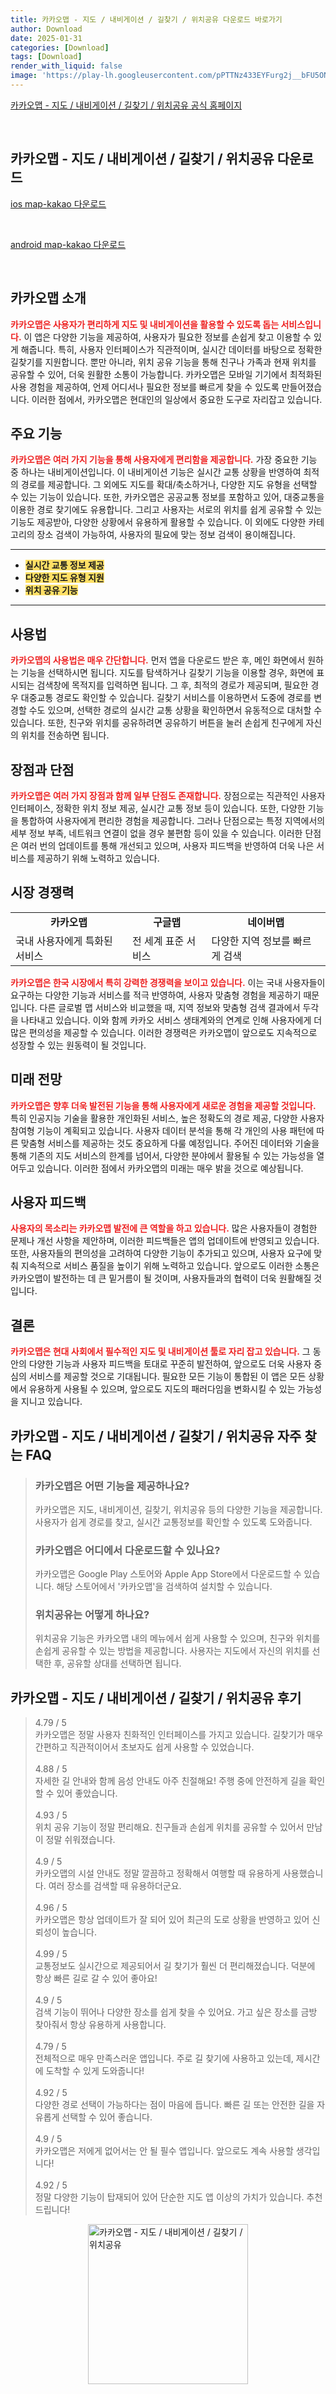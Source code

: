 ```yaml
---
title: 카카오맵 - 지도 / 내비게이션 / 길찾기 / 위치공유 다운로드 바로가기
author: Download
date: 2025-01-31
categories: [Download]
tags: [Download]
render_with_liquid: false
image: 'https://play-lh.googleusercontent.com/pPTTNz433EYFurg2j__bFU5ONdMoU_bs_-yS2JLZriua3iHrksGP6XBPF5VtDPlpGcW4=s256-rw'
---
```

<p><a class='click-button' title='카카오맵 - 지도 / 내비게이션 / 길찾기 / 위치공유' href='https://map.kakao.com/?nil_profile=title&nil_src=local' rel='nofollow'>카카오맵 - 지도 / 내비게이션 / 길찾기 / 위치공유 공식 홈페이지</a></p><br>
<h2 id='카카오맵 - 지도 / 내비게이션 / 길찾기 / 위치공유_다운로드'>카카오맵 - 지도 / 내비게이션 / 길찾기 / 위치공유 다운로드</h2>
<p><a class="click-button ios" title="map-kakao 다운로드" href="https://apps.apple.com/kr/app/%EC%B9%B4%EC%B9%B4%EC%98%A4%EB%A7%B5-%EB%8C%80%ED%95%9C%EB%AF%BC%EA%B5%AD-no-1-%EC%A7%80%EB%8F%84%EC%95%B1/id304608425" rel="nofollow">ios map-kakao 다운로드</a></p><br>
<p><a class="click-button android" title="map-kakao 다운로드" href="https://play.google.comhttps://play.google.com/store/apps/details?id=net.daum.android.map" rel="nofollow">android map-kakao 다운로드</a></p><br>


<h2 id='카카오맵 소개'>카카오맵 소개</h2>

<p><b><span style="color: #ee2323;">카카오맵은 사용자가 편리하게 지도 및 내비게이션을 활용할 수 있도록 돕는 서비스입니다.</span></b> 이 앱은 다양한 기능을 제공하여, 사용자가 필요한 정보를 손쉽게 찾고 이용할 수 있게 해줍니다. 특히, 사용자 인터페이스가 직관적이며, 실시간 데이터를 바탕으로 정확한 길찾기를 지원합니다. 뿐만 아니라, 위치 공유 기능을 통해 친구나 가족과 현재 위치를 공유할 수 있어, 더욱 원활한 소통이 가능합니다. 카카오맵은 모바일 기기에서 최적화된 사용 경험을 제공하여, 언제 어디서나 필요한 정보를 빠르게 찾을 수 있도록 만들어졌습니다. 이러한 점에서, 카카오맵은 현대인의 일상에서 중요한 도구로 자리잡고 있습니다.</p>

<h2 id='주요 기능'>주요 기능</h2>

<p><b><span style="color: #ee2323;">카카오맵은 여러 가지 기능을 통해 사용자에게 편리함을 제공합니다.</span></b> 가장 중요한 기능 중 하나는 내비게이션입니다. 이 내비게이션 기능은 실시간 교통 상황을 반영하여 최적의 경로를 제공합니다. 그 외에도 지도를 확대/축소하거나, 다양한 지도 유형을 선택할 수 있는 기능이 있습니다. 또한, 카카오맵은 공공교통 정보를 포함하고 있어, 대중교통을 이용한 경로 찾기에도 유용합니다. 그리고 사용자는 서로의 위치를 쉽게 공유할 수 있는 기능도 제공받아, 다양한 상황에서 유용하게 활용할 수 있습니다. 이 외에도 다양한 카테고리의 장소 검색이 가능하여, 사용자의 필요에 맞는 정보 검색이 용이해집니다.</p>

<hr />

<ul>
    <li><b><span style="background-color: #ffe066;">실시간 교통 정보 제공</span></b></li>
    <li><b><span style="background-color: #ffe066;">다양한 지도 유형 지원</span></b></li>
    <li><b><span style="background-color: #ffe066;">위치 공유 기능</span></b></li>
</ul>

<hr />

<h2 id='사용법'>사용법</h2>

<p><b><span style="color: #ee2323;">카카오맵의 사용법은 매우 간단합니다.</span></b> 먼저 앱을 다운로드 받은 후, 메인 화면에서 원하는 기능을 선택하시면 됩니다. 지도를 탐색하거나 길찾기 기능을 이용할 경우, 화면에 표시되는 검색창에 목적지를 입력하면 됩니다. 그 후, 최적의 경로가 제공되며, 필요한 경우 대중교통 경로도 확인할 수 있습니다. 길찾기 서비스를 이용하면서 도중에 경로를 변경할 수도 있으며, 선택한 경로의 실시간 교통 상황을 확인하면서 유동적으로 대처할 수 있습니다. 또한, 친구와 위치를 공유하려면 공유하기 버튼을 눌러 손쉽게 친구에게 자신의 위치를 전송하면 됩니다.</p>

<h2 id='장점과 단점'>장점과 단점</h2>

<p><b><span style="color: #ee2323;">카카오맵은 여러 가지 장점과 함께 일부 단점도 존재합니다.</span></b> 장점으로는 직관적인 사용자 인터페이스, 정확한 위치 정보 제공, 실시간 교통 정보 등이 있습니다. 또한, 다양한 기능을 통합하여 사용자에게 편리한 경험을 제공합니다. 그러나 단점으로는 특정 지역에서의 세부 정보 부족, 네트워크 연결이 없을 경우 불편함 등이 있을 수 있습니다. 이러한 단점은 여러 번의 업데이트를 통해 개선되고 있으며, 사용자 피드백을 반영하여 더욱 나은 서비스를 제공하기 위해 노력하고 있습니다.</p>

<h2 id='시장 경쟁력'>시장 경쟁력</h2>

<table>
    <tr>
        <td style="text-align: center; height: 17px;"><b>카카오맵</b></td>
        <td style="text-align: center; height: 17px;"><b>구글맵</b></td>
        <td style="text-align: center; height: 17px;"><b>네이버맵</b></td>
    </tr>
    <tr>
        <td>국내 사용자에게 특화된 서비스</td>
        <td>전 세계 표준 서비스</td>
        <td>다양한 지역 정보를 빠르게 검색</td>
    </tr>
</table>

<p><b><span style="color: #ee2323;">카카오맵은 한국 시장에서 특히 강력한 경쟁력을 보이고 있습니다.</span></b> 이는 국내 사용자들이 요구하는 다양한 기능과 서비스를 적극 반영하여, 사용자 맞춤형 경험을 제공하기 때문입니다. 다른 글로벌 맵 서비스와 비교했을 때, 지역 정보와 맞춤형 검색 결과에서 두각을 나타내고 있습니다. 이와 함께 카카오 서비스 생태계와의 연계로 인해 사용자에게 더 많은 편의성을 제공할 수 있습니다. 이러한 경쟁력은 카카오맵이 앞으로도 지속적으로 성장할 수 있는 원동력이 될 것입니다.</p>

<h2 id='미래 전망'>미래 전망</h2>

<p><b><span style="color: #ee2323;">카카오맵은 향후 더욱 발전된 기능을 통해 사용자에게 새로운 경험을 제공할 것입니다.</span></b> 특히 인공지능 기술을 활용한 개인화된 서비스, 높은 정확도의 경로 제공, 다양한 사용자 참여형 기능이 계획되고 있습니다. 사용자 데이터 분석을 통해 각 개인의 사용 패턴에 따른 맞춤형 서비스를 제공하는 것도 중요하게 다룰 예정입니다. 주어진 데이터와 기술을 통해 기존의 지도 서비스의 한계를 넘어서, 다양한 분야에서 활용될 수 있는 가능성을 열어두고 있습니다. 이러한 점에서 카카오맵의 미래는 매우 밝을 것으로 예상됩니다.</p>

<h2 id='사용자 피드백'>사용자 피드백</h2>

<p><b><span style="color: #ee2323;">사용자의 목소리는 카카오맵 발전에 큰 역할을 하고 있습니다.</span></b> 많은 사용자들이 경험한 문제나 개선 사항을 제안하며, 이러한 피드백들은 앱의 업데이트에 반영되고 있습니다. 또한, 사용자들의 편의성을 고려하여 다양한 기능이 추가되고 있으며, 사용자 요구에 맞춰 지속적으로 서비스 품질을 높이기 위해 노력하고 있습니다. 앞으로도 이러한 소통은 카카오맵이 발전하는 데 큰 밑거름이 될 것이며, 사용자들과의 협력이 더욱 원활해질 것입니다.</p>

<h2 id='결론'>결론</h2>

<p><b><span style="color: #ee2323;">카카오맵은 현대 사회에서 필수적인 지도 및 내비게이션 툴로 자리 잡고 있습니다.</span></b> 그 동안의 다양한 기능과 사용자 피드백을 토대로 꾸준히 발전하여, 앞으로도 더욱 사용자 중심의 서비스를 제공할 것으로 기대됩니다. 필요한 모든 기능이 통합된 이 앱은 모든 상황에서 유용하게 사용될 수 있으며, 앞으로도 지도의 패러다임을 변화시킬 수 있는 가능성을 지니고 있습니다.</p>


<h2 id='카카오맵 - 지도 / 내비게이션 / 길찾기 / 위치공유_자주_찾는_FAQ'>카카오맵 - 지도 / 내비게이션 / 길찾기 / 위치공유 자주 찾는 FAQ</h2>
<div itemscope="" itemtype="https://schema.org/FAQPage"> <blockquote> <div itemscope="" itemprop="mainEntity" itemtype="https://schema.org/Question"> <h3 itemprop="name">카카오맵은 어떤 기능을 제공하나요?</h3> <div itemscope="" itemprop="acceptedAnswer" itemtype="https://schema.org/Answer"> <span itemprop="text"> <p>카카오맵은 지도, 내비게이션, 길찾기, 위치공유 등의 다양한 기능을 제공합니다. 사용자가 쉽게 경로를 찾고, 실시간 교통정보를 확인할 수 있도록 도와줍니다.</p> </span> </div> </div> <div itemscope="" itemprop="mainEntity" itemtype="https://schema.org/Question"> <h3 itemprop="name">카카오맵은 어디에서 다운로드할 수 있나요?</h3> <div itemscope="" itemprop="acceptedAnswer" itemtype="https://schema.org/Answer"> <span itemprop="text"> <p>카카오맵은 Google Play 스토어와 Apple App Store에서 다운로드할 수 있습니다. 해당 스토어에서 '카카오맵'을 검색하여 설치할 수 있습니다.</p> </span> </div> </div> <div itemscope="" itemprop="mainEntity" itemtype="https://schema.org/Question"> <h3 itemprop="name">위치공유는 어떻게 하나요?</h3> <div itemscope="" itemprop="acceptedAnswer" itemtype="https://schema.org/Answer"> <span itemprop="text"> <p>위치공유 기능은 카카오맵 내의 메뉴에서 쉽게 사용할 수 있으며, 친구와 위치를 손쉽게 공유할 수 있는 방법을 제공합니다. 사용자는 지도에서 자신의 위치를 선택한 후, 공유할 상대를 선택하면 됩니다.</p> </span> </div> </div> </blockquote> </div>
<h2 id='카카오맵 - 지도 / 내비게이션 / 길찾기 / 위치공유_후기'>카카오맵 - 지도 / 내비게이션 / 길찾기 / 위치공유 후기</h2>
<div itemscope itemtype="https://schema.org/Product">
  <blockquote>
  <div itemprop="review" itemscope itemtype="https://schema.org/Review">
      <div itemprop="reviewRating" itemscope itemtype="https://schema.org/Rating"> <span itemprop="ratingValue">4.79</span> / <span itemprop="bestRating">5</span> </div>
      <span itemprop="reviewBody">카카오맵은 정말 사용자 친화적인 인터페이스를 가지고 있습니다. 길찾기가 매우 간편하고 직관적이어서 초보자도 쉽게 사용할 수 있었습니다.</span>
  </div>
  <br>
  <div itemprop="review" itemscope itemtype="https://schema.org/Review">
      <div itemprop="reviewRating" itemscope itemtype="https://schema.org/Rating"> <span itemprop="ratingValue">4.88</span> / <span itemprop="bestRating">5</span> </div>
      <span itemprop="reviewBody">자세한 길 안내와 함께 음성 안내도 아주 친절해요! 주행 중에 안전하게 길을 확인할 수 있어 좋았습니다.</span>
  </div>
  <br>
  <div itemprop="review" itemscope itemtype="https://schema.org/Review">
      <div itemprop="reviewRating" itemscope itemtype="https://schema.org/Rating"> <span itemprop="ratingValue">4.93</span> / <span itemprop="bestRating">5</span> </div>
      <span itemprop="reviewBody">위치 공유 기능이 정말 편리해요. 친구들과 손쉽게 위치를 공유할 수 있어서 만남이 정말 쉬워졌습니다.</span>
  </div>
  <br>
  <div itemprop="review" itemscope itemtype="https://schema.org/Review">
      <div itemprop="reviewRating" itemscope itemtype="https://schema.org/Rating"> <span itemprop="ratingValue">4.9</span> / <span itemprop="bestRating">5</span> </div>
      <span itemprop="reviewBody">카카오맵의 시설 안내도 정말 깔끔하고 정확해서 여행할 때 유용하게 사용했습니다. 여러 장소를 검색할 때 유용하더군요.</span>
  </div>
  <br>
  <div itemprop="review" itemscope itemtype="https://schema.org/Review">
      <div itemprop="reviewRating" itemscope itemtype="https://schema.org/Rating"> <span itemprop="ratingValue">4.96</span> / <span itemprop="bestRating">5</span> </div>
      <span itemprop="reviewBody">카카오맵은 항상 업데이트가 잘 되어 있어 최근의 도로 상황을 반영하고 있어 신뢰성이 높습니다.</span>
  </div>
  <br>
  <div itemprop="review" itemscope itemtype="https://schema.org/Review">
      <div itemprop="reviewRating" itemscope itemtype="https://schema.org/Rating"> <span itemprop="ratingValue">4.99</span> / <span itemprop="bestRating">5</span> </div>
      <span itemprop="reviewBody">교통정보도 실시간으로 제공되어서 길 찾기가 훨씬 더 편리해졌습니다. 덕분에 항상 빠른 길로 갈 수 있어 좋아요!</span>
  </div>
  <br>
  <div itemprop="review" itemscope itemtype="https://schema.org/Review">
      <div itemprop="reviewRating" itemscope itemtype="https://schema.org/Rating"> <span itemprop="ratingValue">4.9</span> / <span itemprop="bestRating">5</span> </div>
      <span itemprop="reviewBody">검색 기능이 뛰어나 다양한 장소를 쉽게 찾을 수 있어요. 가고 싶은 장소를 금방 찾아줘서 항상 유용하게 사용합니다.</span>
  </div>
  <br>
  <div itemprop="review" itemscope itemtype="https://schema.org/Review">
      <div itemprop="reviewRating" itemscope itemtype="https://schema.org/Rating"> <span itemprop="ratingValue">4.79</span> / <span itemprop="bestRating">5</span> </div>
      <span itemprop="reviewBody">전체적으로 매우 만족스러운 앱입니다. 주로 길 찾기에 사용하고 있는데, 제시간에 도착할 수 있게 도와줍니다!</span>
  </div>
  <br>
  <div itemprop="review" itemscope itemtype="https://schema.org/Review">
      <div itemprop="reviewRating" itemscope itemtype="https://schema.org/Rating"> <span itemprop="ratingValue">4.92</span> / <span itemprop="bestRating">5</span> </div>
      <span itemprop="reviewBody">다양한 경로 선택이 가능하다는 점이 마음에 듭니다. 빠른 길 또는 안전한 길을 자유롭게 선택할 수 있어 좋습니다.</span>
  </div>
  <br>
  <div itemprop="review" itemscope itemtype="https://schema.org/Review">
      <div itemprop="reviewRating" itemscope itemtype="https://schema.org/Rating"> <span itemprop="ratingValue">4.9</span> / <span itemprop="bestRating">5</span> </div>
      <span itemprop="reviewBody">카카오맵은 저에게 없어서는 안 될 필수 앱입니다. 앞으로도 계속 사용할 생각입니다!</span>
  </div>
  <br>
  <div itemprop="review" itemscope itemtype="https://schema.org/Review">
      <div itemprop="reviewRating" itemscope itemtype="https://schema.org/Rating"> <span itemprop="ratingValue">4.92</span> / <span itemprop="bestRating">5</span> </div>
      <span itemprop="reviewBody">정말 다양한 기능이 탑재되어 있어 단순한 지도 앱 이상의 가치가 있습니다. 추천드립니다!</span>
  </div>
  </blockquote>
</div>
<figure class="image" style="display: flex; justify-content: center; align-items: center; margin: 0;"><img src="https://play-lh.googleusercontent.com/pPTTNz433EYFurg2j__bFU5ONdMoU_bs_-yS2JLZriua3iHrksGP6XBPF5VtDPlpGcW4=s256-rw" alt="카카오맵 - 지도 / 내비게이션 / 길찾기 / 위치공유" width="256" height="256" style="max-width: 100%; height: auto;"></figure>